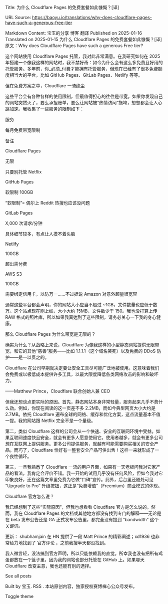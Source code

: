Title: 为什么 Cloudflare Pages 的免费套餐如此慷慨？[译]

URL Source: https://baoyu.io/translations/why-does-cloudflare-pages-have-such-a-generous-free-tier

Markdown Content:
宝玉的分享
博客
翻译
Published on 2025-01-16
Translated on 2025-01-15
为什么 Cloudflare Pages 的免费套餐如此慷慨？[译]
原文：Why does Cloudflare Pages have such a generous Free tier?

这个网站使用 Cloudflare Pages 托管，我对此非常满意。在我研究如何在 2025 年搭建一个像我这样的网站时，我不禁好奇：如今为什么会有这么多免费且好用的托管服务。多年前，你_必须_付费才能拥有托管服务，但现在已经有了很多免费额度相当大的平台，比如 GitHub Pages、GitLab Pages、Netlify 等等。

但在免费方案之中，Cloudflare 一骑绝尘

这些平台会有各种各样的使用限制，但最值得担心的往往是带宽。如果你发现自己的网站突然火了，要么承担账单，要么让网站被“热情访问”拖垮，想想都会让人心跳加速。我收集了一些服务的限制如下：

服务

	

每月免费带宽限制

	

备注




Cloudflare Pages

	

无限

	

只要别托管 Netflix




GitHub Pages

	

软限制 100GB

	

“软限制”= 偶尔上 Reddit 热搜也应该没问题




GitLab Pages

	

X,000 次请求/分钟

	

具体细节较多，有点让人摸不着头脑




Netlify

	

100GB

	

超出需付费




AWS S3

	

100GB

	

需要绑定信用卡，以防万一……不过据说 Amazon 对意外超量很宽容

通常这些平台都会声明，你的网站大小应当不超过 ~1GB，文件数量也应低于数万。这个站点现在刚上线，大小大约 15MB，文件数少于 150。我也没打算上传 RAW 格式的照片库，所以如果我真达到了这些限制，请务必关心一下我的身心健康。

那么 Cloudflare Pages 为什么带宽是无限的？

确实为什么？从战略上来说，Cloudflare 为像我这样的小型静态网站提供无限带宽，和它的其他“慈善”服务——比如 1.1.1.1（这个域名笑死）以及免费的 DDoS 防护——是一以贯之的。

Cloudflare 在公司早期就决定要让安全工具尽可能广泛地被使用。这意味着我们会免费或以极低成本提供许多工具，以最大限度降低各类网络攻击的影响和破坏力。

——Matthew Prince，Cloudflare 联合创始人兼 CEO

但我还想谈点更实际的原因。首先，静态网站本身非常轻量，服务起来几乎不费什么劲。例如，你现在阅读的这一页差不多 2.2MB，而如今典型网页大小大约是 2.7MB。依托 Cloudflare 遍布全球的网络、缓存和优化方案，这点流量基本不值一提。我的网站跟 Netflix 完全不是一个量级。

第二，类似 Cloudflare 这样的公司会从一个快速、安全的互联网环境中受益。如果互联网速度快且安全，就会有更多人愿意使用它。使用者越多，就会有更多公司想在互联网上提供服务。更多公司提供服务，就越有可能需要购买相关的安全产品。而巧了，Cloudflare 恰好有一整套安全产品可供出售！这样一来就形成了一个良性循环。

第三，一旦我熟悉了 Cloudflare 一流的用户界面，如果有一天老板问我对它家产品的看法，我肯定会评价不错。我一开始的试用几乎没有任何风险，但如今我对它印象良好，还在这篇文章里免费为它做“口碑”宣传。此外，后台里还随处可见 “Upgrade to Pro” 升级按钮，这正是“免费增值”（Freemium）商业模式的体现。

Cloudflare 官方怎么说？

我已经想到了这些“实际原因”，但我也想看看 Cloudflare 官方是怎么说的。然而，我在 Cloudflare Pages 的文档或其他地方都没有找到专门的解释——无论是在 beta 发布公告还是 GA 正式发布公告里，都完全没有提到 “bandwidth” 这个关键词。

更新： shubhamjain 在 HN 提供了一段 Matt Prince 的精彩阐述；xd1936 也非常给力地找到了 官方评论 ，之前我搜半天都没找到。

我人微言轻，没法搞到官方声明，所以只能依赖我的直觉。所幸我也没有把所有鸡蛋都放在一个篮子里，因为我的网站也部分托管在 GitHub 上。如果哪天 Cloudflare 改变主意，我也还能有别的选择。

See all posts

Built by 宝玉. RSS . 本站原创内容，独家授权赛博禅心公众号发布。

Toggle theme
